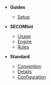 - **Guides**
  - [Setup](README.md#installation)

- **SECOMlint**
  - [Usage](usage.md)
  - [Engine](engine.md)
  - [Rules](secomlint-rules.md)

- **Standard**
  - [Convention](convention.md)
  - [Details](fields.md)
  - [Configuration](template_config.md)
 


